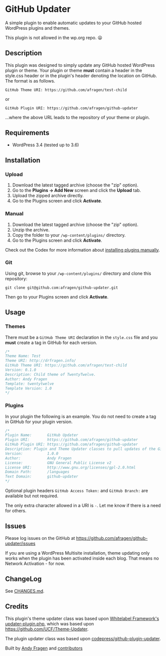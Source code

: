 # GitHub Updater

A simple plugin to enable automatic updates to your GitHub hosted WordPress plugins and themes.

This plugin is not allowed in the wp.org repo. :frowning:

## Description

This plugin was designed to simply update any GitHub hosted WordPress plugin or theme. Your plugin or theme **must** contain a header in the style.css header or in the plugin's header denoting the location on GitHub. The format is as follows.

`GitHub Theme URI: https://github.com/afragen/test-child`

or 

`GitHub Plugin URI: https://github.com/afragen/github-updater`

...where the above URL leads to the repository of your theme or plugin.

## Requirements
 * WordPress 3.4 (tested up to 3.6)

## Installation

### Upload

1. Download the latest tagged archive (choose the "zip" option).
2. Go to the __Plugins -> Add New__ screen and click the __Upload__ tab.
3. Upload the zipped archive directly.
4. Go to the Plugins screen and click __Activate__.

### Manual

1. Download the latest tagged archive (choose the "zip" option).
2. Unzip the archive.
3. Copy the folder to your `/wp-content/plugins/` directory.
4. Go to the Plugins screen and click __Activate__.

Check out the Codex for more information about [installing plugins manually](http://codex.wordpress.org/Managing_Plugins#Manual_Plugin_Installation).

### Git

Using git, browse to your `/wp-content/plugins/` directory and clone this repository:

`git clone git@github.com:afragen/github-updater.git`

Then go to your Plugins screen and click __Activate__.

## Usage

### Themes

There must be a `GitHub Theme URI` declaration in the `style.css` file and you **must** create a tag in GitHub for each version.

~~~css
/*
Theme Name: Test
Theme URI: http://drfragen.info/
GitHub Theme URI: https://github.com/afragen/test-child
Version: 0.1.0
Description: Child theme of TwentyTwelve.
Author: Andy Fragen
Template: twentytwelve
Template Version: 1.0
*/
~~~

### Plugins 
In your plugin the following is an example. You do not need to create a tag in GitHub for your plugin version.

~~~php
/*
Plugin Name:       GitHub Updater
Plugin URI:        https://github.com/afragen/github-updater
GitHub Plugin URI: https://github.com/afragen/github-updater
Description: Plugin and Theme Updater classes to pull updates of the GitHub based plugins and themes into wordpress. Theme class based upon <a href="https://github.com/WordPress-Phoenix/whitelabel-framework">Whitelabel Framework</a> modifications. Plugin class based upon <a href="https://github.com/codepress/github-plugin-updater">codepress/github-plugin-updater</a>.
Version:           1.0.0
Author:            Andy Fragen
License:           GNU General Public License v2
License URI:       http://www.gnu.org/licenses/gpl-2.0.html
Domain Path:       /languages
Text Domain:       github-updater
*/
~~~

Optional plugin headers `GitHub Access Token:` and `GitHub Branch:` are available but not required.

The only extra character allowed in a URI is `-`. Let me know if there is a need for others.

## Issues

Please log issues on the GitHub at https://github.com/afragen/github-updater/issues

If you are using a WordPress Multisite installation, theme updating only works when the plugin has been activated inside each blog. That means no Network Activation - for now.

## ChangeLog

See [CHANGES.md](CHANGES.md).

## Credits

This plugin's theme updater class was based upon [Whitelabel Framework's updater-plugin.php](https://github.com/WordPress-Phoenix/whitelabel-framework/blob/master/inc/updater-plugin.php), which was based upon https://github.com/UCF/Theme-Updater.

The plugin updater class was based upon [codepress/github-plugin-updater](https://github.com/codepress/github-plugin-updater).

Built by [Andy Fragen](https://github.com/afragen) and [contributors](https://github.com/afragen/github-updater/graphs/contributors)
